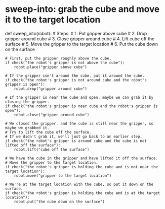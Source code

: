 # sweep-into: grab the cube and move it to the target location
def sweep_into(robot):
    # Steps:
    #  1. Put gripper above cube
    #  2. Drop gripper around cube
    #  3. Close gripper around cube
    #  4. Lift cube off the surface
    #  5. Move the gripper to the target location
    #  6. Put the cube down on the surface
    
    # First, put the gripper roughly above the cube.
    if check("the robot's gripper is not above the cube"):
        robot.place("gripper above cube")
    
    # If the gripper isn't around the cube, put it around the cube.
    if check("the robot's gripper is not around cube and the robot's gripper is open"):
        robot.drop("gripper around cube")
    
    # If the gripper is near the cube and open, maybe we can grab it by closing the gripper.
    if check("the robot's gripper is near cube and the robot's gripper is open"):
        robot.close("gripper around cube")
    
    # We closed the gripper, and the cube is still near the gripper, so maybe we grabbed it.
    # Try to lift the cube off the surface.
    # If we didn't grab it, we'll just go back to an earlier step.
    if check("the robot's gripper is around cube and the cube is not lifted off the surface"):
        robot.lift("cube off the surface")
    
    # We have the cube in the gripper and have lifted it off the surface.
    # Move the gripper to the target location.
    if check("the robot's gripper is holding the cube and is not near the target location"):
        robot.move("gripper to the target location")
    
    # We're at the target location with the cube, so put it down on the surface.
    if check("the robot's gripper is holding the cube and is at the target location"):
        robot.put("the cube down on the surface")